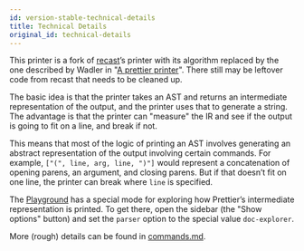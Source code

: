 ```yaml
---
id: version-stable-technical-details
title: Technical Details
original_id: technical-details
---
```


This printer is a fork of [recast](https://github.com/benjamn/recast)’s printer with its algorithm replaced by the one described by Wadler in "[A prettier printer](https://homepages.inf.ed.ac.uk/wadler/papers/prettier/prettier.pdf)". There still may be leftover code from recast that needs to be cleaned up.

The basic idea is that the printer takes an AST and returns an intermediate representation of the output, and the printer uses that to generate a string. The advantage is that the printer can "measure" the IR and see if the output is going to fit on a line, and break if not.

This means that most of the logic of printing an AST involves generating an abstract representation of the output involving certain commands. For example, `["(", line, arg, line, ")"]` would represent a concatenation of opening parens, an argument, and closing parens. But if that doesn’t fit on one line, the printer can break where `line` is specified.

The [Playground](https://prettier.io/playground) has a special mode for exploring how Prettier’s intermediate representation is printed. To get there, open the sidebar (the "Show options" button) and set the `parser` option to the special value `doc-explorer`.

More (rough) details can be found in [commands.md](https://github.com/prettier/prettier/blob/main/commands.md).
